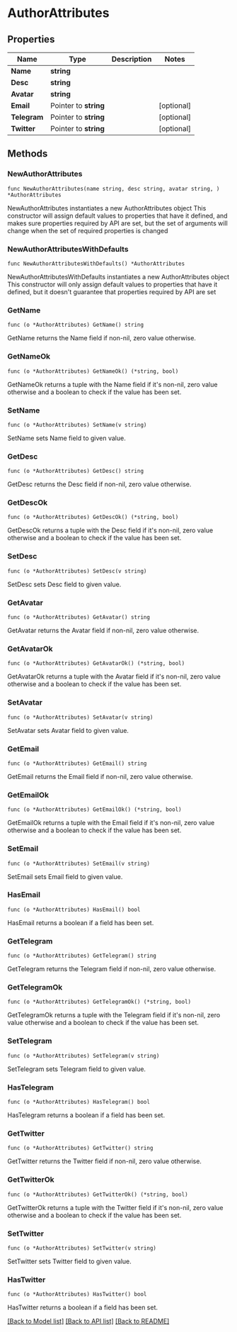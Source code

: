 # AuthorAttributes

## Properties

Name | Type | Description | Notes
------------ | ------------- | ------------- | -------------
**Name** | **string** |  | 
**Desc** | **string** |  | 
**Avatar** | **string** |  | 
**Email** | Pointer to **string** |  | [optional] 
**Telegram** | Pointer to **string** |  | [optional] 
**Twitter** | Pointer to **string** |  | [optional] 

## Methods

### NewAuthorAttributes

`func NewAuthorAttributes(name string, desc string, avatar string, ) *AuthorAttributes`

NewAuthorAttributes instantiates a new AuthorAttributes object
This constructor will assign default values to properties that have it defined,
and makes sure properties required by API are set, but the set of arguments
will change when the set of required properties is changed

### NewAuthorAttributesWithDefaults

`func NewAuthorAttributesWithDefaults() *AuthorAttributes`

NewAuthorAttributesWithDefaults instantiates a new AuthorAttributes object
This constructor will only assign default values to properties that have it defined,
but it doesn't guarantee that properties required by API are set

### GetName

`func (o *AuthorAttributes) GetName() string`

GetName returns the Name field if non-nil, zero value otherwise.

### GetNameOk

`func (o *AuthorAttributes) GetNameOk() (*string, bool)`

GetNameOk returns a tuple with the Name field if it's non-nil, zero value otherwise
and a boolean to check if the value has been set.

### SetName

`func (o *AuthorAttributes) SetName(v string)`

SetName sets Name field to given value.


### GetDesc

`func (o *AuthorAttributes) GetDesc() string`

GetDesc returns the Desc field if non-nil, zero value otherwise.

### GetDescOk

`func (o *AuthorAttributes) GetDescOk() (*string, bool)`

GetDescOk returns a tuple with the Desc field if it's non-nil, zero value otherwise
and a boolean to check if the value has been set.

### SetDesc

`func (o *AuthorAttributes) SetDesc(v string)`

SetDesc sets Desc field to given value.


### GetAvatar

`func (o *AuthorAttributes) GetAvatar() string`

GetAvatar returns the Avatar field if non-nil, zero value otherwise.

### GetAvatarOk

`func (o *AuthorAttributes) GetAvatarOk() (*string, bool)`

GetAvatarOk returns a tuple with the Avatar field if it's non-nil, zero value otherwise
and a boolean to check if the value has been set.

### SetAvatar

`func (o *AuthorAttributes) SetAvatar(v string)`

SetAvatar sets Avatar field to given value.


### GetEmail

`func (o *AuthorAttributes) GetEmail() string`

GetEmail returns the Email field if non-nil, zero value otherwise.

### GetEmailOk

`func (o *AuthorAttributes) GetEmailOk() (*string, bool)`

GetEmailOk returns a tuple with the Email field if it's non-nil, zero value otherwise
and a boolean to check if the value has been set.

### SetEmail

`func (o *AuthorAttributes) SetEmail(v string)`

SetEmail sets Email field to given value.

### HasEmail

`func (o *AuthorAttributes) HasEmail() bool`

HasEmail returns a boolean if a field has been set.

### GetTelegram

`func (o *AuthorAttributes) GetTelegram() string`

GetTelegram returns the Telegram field if non-nil, zero value otherwise.

### GetTelegramOk

`func (o *AuthorAttributes) GetTelegramOk() (*string, bool)`

GetTelegramOk returns a tuple with the Telegram field if it's non-nil, zero value otherwise
and a boolean to check if the value has been set.

### SetTelegram

`func (o *AuthorAttributes) SetTelegram(v string)`

SetTelegram sets Telegram field to given value.

### HasTelegram

`func (o *AuthorAttributes) HasTelegram() bool`

HasTelegram returns a boolean if a field has been set.

### GetTwitter

`func (o *AuthorAttributes) GetTwitter() string`

GetTwitter returns the Twitter field if non-nil, zero value otherwise.

### GetTwitterOk

`func (o *AuthorAttributes) GetTwitterOk() (*string, bool)`

GetTwitterOk returns a tuple with the Twitter field if it's non-nil, zero value otherwise
and a boolean to check if the value has been set.

### SetTwitter

`func (o *AuthorAttributes) SetTwitter(v string)`

SetTwitter sets Twitter field to given value.

### HasTwitter

`func (o *AuthorAttributes) HasTwitter() bool`

HasTwitter returns a boolean if a field has been set.


[[Back to Model list]](../README.md#documentation-for-models) [[Back to API list]](../README.md#documentation-for-api-endpoints) [[Back to README]](../README.md)


